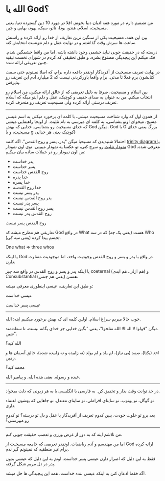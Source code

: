 ﻿<h1>الله یا God؟</h1>

<p>من تصمیم دارم در مورد همه ادیان دنیا بخونم. اقلا در مورد 10 دین گسترده دنیا. یعنی مسیحیت، اسلام، هندو، بودا، تائو، سیک، یهود، بهایی و جین.</p>
<p>بین این همه، مسیحیت یکی از سنگین ترین تعاریف از خدا رو ارائه کرده و راستش ساعت ها سرش وقت گذاشتم و در نهایت عقل و دلم نتونست انتخابش کنه.</p>
<p>درسته که در حقیقت جویی نباید خشمی وجود داشته باشه، اما من واقعا خشمگین شدم. فک میکنم این پیچدیگی مصنوع بشره. و طبق تحقیقی که کردم در شورای نخست نیقیه چنین تعریفی ارائه شده.</p>
<p>در نهایت تعریف مسیحیت از آفریدگار اونقدر دافعه داره برام، که اصلا نمیتونم حتی سمت کتابشون برم فعلا تا مدتی. برام واقعا باورکردنی نیست که 2 میلیارد آدم این تعریف رو پذیرفتن.</p>
<p>بین اسلام و مسیحیت، صرفا به دلیل تعریفی که از خالق ارائه میکنن، من اسلام رو انتخاب میکنم. من به عنوان یه صدای خفیف و کوچیک، عقل و دلم اینو میگه که اسلام تعریف درستی ارائه کرده ولی مسیحیت تعریف رو منحرف کرده.</p>

<hr />

<p>از همون اول که وارد شناخت مسیحیت میشی، با کلمه ای برخورد میکنی به اسم عیسی مسیح. میخوای اونو بشناسی، به کلمه ای میرسی به نام تثلیث. از اونجا راهنمایی میشی که خدای مسیحیت رو بشناسی. خدایی که بهش God میگن. God با G بزرگ یعنی خدای مسیحیت، و با g کوچیک یعنی هر خدایی)</p>
<p>احتمالا شنیدیدن که مسیحیا میگن "پدر، پسر و روح القدس". اگه کلمه <a href="https://www.google.com/search?q=trinity+diagram&rlz=1C1OKWM_enIR912IR912&source=lnms&tbm=isch&sa=X&ved=2ahUKEwj23PqIkoftAhVBDewKHa0vBwgQ_AUoAXoECAUQAw&biw=1278&bih=918" target="_blank">trinity diagram یا نمودار تثلیث</a> رو سرچ کنی، تو عکسا یه نمودار میبینی. توی اون نمودار God معرفی شده. من اون نمودار رو در جملات ساده بیان میکنم:</p>
<ul>
    <li>پدر خداست</li>
    <li>پسر خداست</li>
    <li>روح القدس خداست</li>
    <li>خدا پدره</li>
    <li>خدا پسره</li>
    <li>خدا روح القدسه</li>
    <li>پدر پسر نیست</li>
    <li>پدر روح القدس نیست</li>
    <li>پسر پدر نیست</li>
    <li>پسر روح القدس نیست</li>
    <li>روح القدس پدر نیست</li>
</ul>
<p>روح القدس پسر نیست</p>
<p>تعاریفی هم مطرح میشه که God در واقع What هست (یعنی یک چه) که در سه Who (یعنی سه کی) تجسم پیدا کرده.</p>
<p>One what => three whos</p>
<p>یا اینکه God در واقع با پدر و پسر و روح القدس وجودیت واحد، اما موجودیت متفاوت دارن.</p>
<p>یا اینکه پدر و پسر و روح القدس در واقع سه چیز coeternal (هم ازلی، هم ابدی) و Consubstantial (یعنی هم جنس) هستن.</p>
<p>و طبق این تعاریف، عیسی اینطوری معرفی میشه:</p>
<p>عیسی خداست</p>
<p>عیسی پسر خداست</p>

<hr />

<p>خوب حالا میریم سراغ اسلام. اولین کلمه ای که بهش برخورد میکنیم اینه: الله.</p>
<p>میگن "قولوا لا اله الا الله تفلحوا"، یعنی "بگین خدایی جز خدای یگانه نیست، تا سعادتمند شین".</p>
<p>الله کیه؟</p>
<p>احد (یکتا)، صمد (بی نیاز)، لم یلد و لم یولد (نه زاییده و نه زاییده شده)، خالق آسمان ها و زمین.</p>
<p>محمد کیه؟</p>
<p>عبده و رسوله. یعنی بنده الله، و پیامبر الله.</p>

<hr />

<p>در حد توانت وقت بذار و تحقیق کن. به فارسی یا انگلیسی یا به هر زبونی که دلت میخواد.</p>
<p>تو گوگل، تو یوتوب، تو سایتای افراطی، تو سایتای معتدل. تو جاهایی که بهشون اعتماد داری.</p>
<p>بعد برو تو خلوت خودت، ببین کدوم تعریف از آفریدگار با عقل و دل تو درسته؟ تو کدوم رو میپرستی؟</p>

<hr />

<p>من تلاشم اینه که به دور از غرض ورزی و تعصب حقیقت جویی کنم.</p>
<p>اما من مهندسم و آدم ریاضیات. اونقدر تعریفی که جامعه مسیحیت از God ارائه کرده برام غیر منطقیه که نمیتونم گیر ندم.</p>
<p>فقط به این دلیل که اصرار دارن عیسی پسر خداست. اونم به این دلیل که عیسی بدون پدر در دل مریم شکل گرفته.</p>
<p>اگه فقط اذعان کنن به اینکه عیسی بنده خداست، همه این پیچیدگی ها حل میشه.</p>
